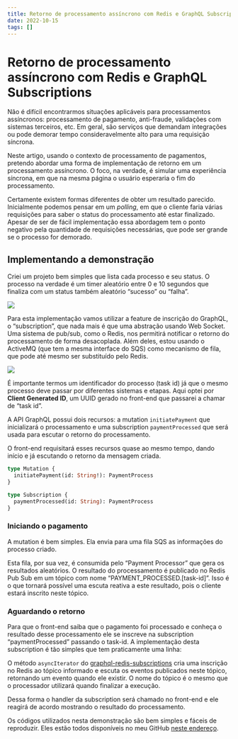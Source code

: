 ```yaml
---
title: Retorno de processamento assíncrono com Redis e GraphQL Subscriptions
date: 2022-10-15
tags: []
---
```


# Retorno de processamento assíncrono com Redis e GraphQL Subscriptions

Não é difícil encontrarmos situações aplicáveis para processamentos assíncronos: processamento de pagamento, anti-fraude, validações com sistemas terceiros, etc. Em geral, são serviços que demandam integrações ou pode demorar tempo consideravelmente alto para uma requisição síncrona.

Neste artigo, usando o contexto de processamento de pagamentos, pretendo abordar uma forma de implementação de retorno em um processamento assíncrono. O foco, na verdade, é simular uma experiência síncrona, em que na mesma página o usuário esperaria o fim do processamento.

Certamente existem formas diferentes de obter um resultado parecido. Inicialmente podemos pensar em um *polling*, em que o cliente faria várias requisições para saber o status do processamento até estar finalizado. Apesar de ser de fácil implementação essa abordagem tem o ponto negativo pela quantidade de requisições necessárias, que pode ser grande se o processo for demorado.

## Implementando a demonstração

Criei um projeto bem simples que lista cada processo e seu status. O processo na verdade é um timer aleatório entre 0 e 10 segundos que finaliza com um status também aleatório “sucesso” ou “falha”.

![](/images/demo-async-proc.gif)

Para esta implementação vamos utilizar a feature de inscrição do GraphQL, o “subscription”, que nada mais é que uma abstração usando Web Socket. Uma sistema de pub/sub, como o Redis, nos permitirá notificar o retorno do processamento de forma desacoplada. Além deles, estou usando o ActiveMQ (que tem a mesma interface do SQS) como mecanismo de fila, que pode até mesmo ser substituído pelo Redis.

![](/images/async-process-comp.png)

É importante termos um identificador do processo (task id) já que o mesmo processo deve passar por diferentes sistemas e etapas. Aqui optei por **Client Generated ID**, um UUID gerado no front-end que passarei a chamar de “task id”.

A API GraphQL possui dois recursos: a mutation `initiatePayment` que inicializará o processamento e uma subscription `paymentProcessed` que será usada para escutar o retorno do processamento.

O front-end requisitará esses recursos quase ao mesmo tempo, dando início e já escutando o retorno da mensagem criada.

```graphql
type Mutation {
  initiatePayment(id: String!): PaymentProcess
}

type Subscription {
  paymentProcessed(id: String): PaymentProcess
}
```

### Iniciando o pagamento

A mutation é bem simples. Ela envia para uma fila SQS as informações do processo criado.

<script src="https://gist.github.com/mrmorais/d12385ce79510fa96f55ff8f4f40c6fe.js"></script>

Esta fila, por sua vez, é consumida pelo “Payment Processor” que gera os resultados aleatórios. O resultado do processamento é publicado no Redis Pub Sub em um tópico com nome “PAYMENT_PROCESSED.[task-id]”. Isso é o que tornará possível uma escuta reativa a este resultado, pois o cliente estará inscrito neste tópico.

<script src="https://gist.github.com/mrmorais/b112a204b652d5edaf9a8b7875307615.js"></script>

### Aguardando o retorno

Para que o front-end saiba que o pagamento foi processado e conheça o resultado desse processamento ele se inscreve na subscription “paymentProcessed” passando o task-id. A implementação desta subscription é tão simples que tem praticamente uma linha:

<script src="https://gist.github.com/mrmorais/e612a63948984e7441adcdb9859cf1d8.js"></script>

O método `asyncIterator` do [graphql-redis-subscriptions](https://github.com/davidyaha/graphql-redis-subscriptions) cria uma inscrição no Redis ao tópico informado e escuta os eventos publicados neste tópico, retornando um evento quando ele existir. O nome do tópico é o mesmo que o processador utilizará quando finalizar a execução.

Dessa forma o handler da subscription será chamado no front-end e ele reagirá de acordo mostrando o resultado do processamento.

Os códigos utilizados nesta demonstração são bem simples e fáceis de reproduzir. Eles estão todos disponíveis no meu GitHub [neste endereço](https://github.com/mrmorais/async-process).